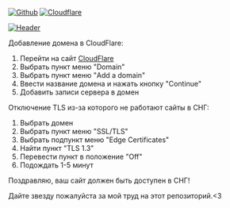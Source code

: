 [![Github](https://img.shields.io/badge/-Github-090909?style=for-the-badge&logo=github)](https://github.com/onexizz)
[![Cloudflare](https://img.shields.io/badge/-Cloudflare-090909?style=for-the-badge&logo=cloudflare)](https://dash.cloudflare.com/login)

[![Header](https://onexizz.furryporno.ru/img/cloudflare/onexizz.png)](https://onexizz.space)

Добавление домена в CloudFlare:

1. Перейти на сайт [CloudFlare](https://dash.cloudflare.com/login)
2. Выбрать пункт меню "Domain"
3. Выбрать пункт меню "Add a domain"
4. Ввести название домена и нажать кнопку "Continue"
5. Добавить записи сервера в домен

Отключение TLS из-за которого не работают сайты в СНГ:

1. Выбрать домен
2. Выбрать пункт меню "SSL/TLS"
3. Выбрать подпункт меню "Edge Certificates"
4. Найти пункт "TLS 1.3"
5. Перевести пункт в положение "Off"
6. Подождать 1-5 минут

Поздравляю, ваш сайт должен быть доступен в СНГ!

Дайте звезду пожалуйста за мой труд на этот репозиторий.<3


